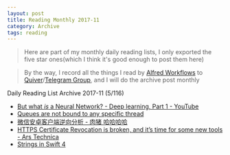 ```yaml
---
layout: post
title: Reading Monthly 2017-11
category: Archive
tags: reading
---
```


> Here are part of my monthly daily reading lists, I only exported the five star ones(which I think it's good enough to post them here)

> By the way, I record all the things I read by [Alfred Workflows](https://www.alfredapp.com/workflows/) to [Quiver](https://itunes.apple.com/app/quiver-programmers-notebook/id866773894?mt=12)/[Telegram Group](https://t.me/joinchat/BIzrClBjC8qPzzaqLSHI4w), and I will do the archive post monthly

Daily Reading List Archive 2017-11 (5/116)

* [But what *is* a Neural Network? - Deep learning, Part 1 - YouTube](https://www.youtube.com/watch?t=400s&v=aircAruvnKk)
* [Queues are not bound to any specific thread](http://blog.krzyzanowskim.com/2016/06/03/queues-are-not-bound-to-any-specific-thread/)
* [微信安卓客户端逆向分析 - 肉猪 哈哈哈哈](https://impakho.com/2017/02/22/wechat-android-client-hack/index.html)
* [HTTPS Certificate Revocation is broken, and it’s time for some new tools - Ars Technica](https://arstechnica.com/information-technology/2017/07/https-certificate-revocation-is-broken-and-its-time-for-some-new-tools/)
* [Strings in Swift 4](https://oleb.net/blog/2017/11/swift-4-strings/)

